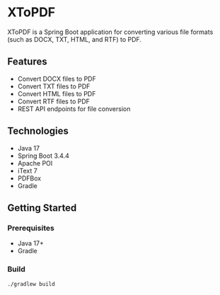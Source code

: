 # XToPDF

XToPDF is a Spring Boot application for converting various file formats (such as DOCX, TXT, HTML, and RTF) to PDF.

## Features

- Convert DOCX files to PDF
- Convert TXT files to PDF
- Convert HTML files to PDF
- Convert RTF files to PDF
- REST API endpoints for file conversion

## Technologies

- Java 17
- Spring Boot 3.4.4
- Apache POI
- iText 7
- PDFBox
- Gradle

## Getting Started

### Prerequisites

- Java 17+
- Gradle

### Build

```sh
./gradlew build
